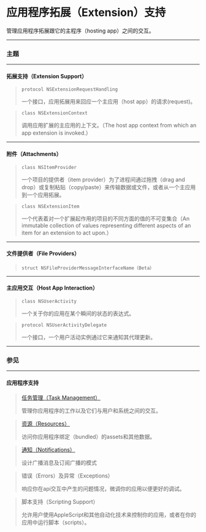 # 应用程序拓展（Extension）支持

管理应用程序拓展跟它的主程序（hosting app）之间的交互。

---

### 主题

---

#### 拓展支持（Extension Support）

> ```
> protocol NSExtensionRequestHandling
> ```
> 一个接口，应用拓展用来回应一个主应用（host app）的请求(request)。

> ```
> class NSExtensionContext
> ```
> 调用应用扩展的主应用的上下文。（The host app context from which an app extension is invoked.）

---

#### 附件（Attachments）

> ```
> class NSItemProvider
> ```
> 一个项目的提供者（item provider）为了进程间通过拖拽（drag and drop）或复制粘贴（copy/paste）来传输数据或文件，或者从一个主应用到一个应用拓展。

> ```
> class NSExtensionItem
> ```
> 一个代表着对一个扩展起作用的项目的不同方面的值的不可变集合（An immutable collection of values representing different aspects of an item for an extension to act upon.）

---

#### 文件提供者（File Providers）

> ```
> struct NSFileProviderMessageInterfaceName（Beta）
> ```

---

#### 主应用交互（Host App Interaction）

> ```
> class NSUserActivity
> ```
> 一个关于你的应用在某个瞬间的状态的表达式。

> ```
> protocol NSUserActivityDelegate
> ```
> 一个接口，一个用户活动实例通过它来通知其代理更新。

---

### 参见

---

#### 应用程序支持

> [任务管理（Task Management）](/foundation/task_management.md)
>
> 管理你应用程序的工作以及它们与用户和系统之间的交互。

> [资源（Resources）](/foundation/resources.md)
>
> 访问你应用程序绑定（bundled）的assets和其他数据。

> [通知（Notifications）](/foundation/notifications.md)
>
> 设计广播消息及订阅广播的模式

> 错误（Errors）及异常（Exceptions）
>
> 响应你在api交互中产生的问题情况，微调你的应用以便更好的调试。

> 脚本支持（Scripting Support）
>
> 允许用户使用AppleScript和其他自动化技术来控制你的应用，或者在你的应用中运行脚本（scripts）。
